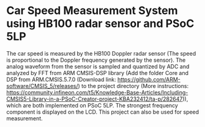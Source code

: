 # Car Speed Measurement System using HB100 radar sensor and PSoC 5LP
The car speed is measured by the HB100 Doppler radar sensor (The speed is proportional to the Doppler frequency generated by the sensor). The analog waveform from the sensor is sampled and quantized by ADC and analyzed by FFT from ARM CMSIS-DSP library (Add the folder Core and DSP from ARM.CMSIS.5.7.0 (Download link: https://github.com/ARM-software/CMSIS_5/releases/) to the project directory (More instructions: https://community.infineon.com/t5/Knowledge-Base-Articles/Including-CMSIS5-Library-in-a-PSoC-Creator-project-KBA232412/ta-p/282647)), which are both implemented on PSoC 5LP. The strongest frequency component is displayed on the LCD. This project can also be used for speed measurement.
